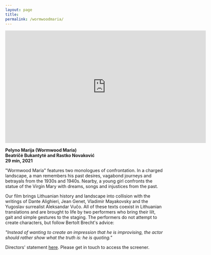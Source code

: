 ```yaml
---
layout: page
title: 
permalink: /wormwoodmaria/
---
```


<iframe src="https://player.vimeo.com/video/490379036?quality=1080p" width="640" height="360" frameborder="0" allow="autoplay; fullscreen" allowfullscreen></iframe>  

**Pelyno Marija (Wormwood Maria)  
Beatričė Bukantytė and Rastko Novaković  
29 min, 2021**  

"Wormwood Maria" features two monologues of confrontation. In a charged landscape, a man remembers his past desires, vagabond journeys and betrayals from the 1930s and 1940s. Nearby, a young girl confronts the statue of the Virgin Mary with dreams, songs and injustices from the past.  
  
Our film brings Lithuanian history and landscape into collision with the writings of Dante Alighieri, Jean Genet, Vladimir Mayakovsky and the Yugoslav surrealist Aleksandar Vučo. All of these texts coexist in Lithuanian translations and are brought to life by two performers who bring their lilt, gait and simple gestures to the staging. The performers do not attempt to create characters, but follow Bertolt Brecht's advice:  

_"Instead of wanting to create an impression that he is improvising, the actor should rather show what the truth is: he is quoting."_  

Directors' statement [here](https://rosedetivoli.github.io/images/PELYNOMARIJAstatement.pdf). Please get in touch to access the screener.  
